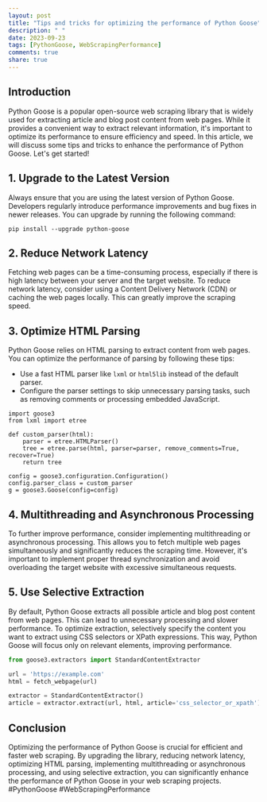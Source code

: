 ```yaml
---
layout: post
title: "Tips and tricks for optimizing the performance of Python Goose"
description: " "
date: 2023-09-23
tags: [PythonGoose, WebScrapingPerformance]
comments: true
share: true
---
```


## Introduction

Python Goose is a popular open-source web scraping library that is widely used for extracting article and blog post content from web pages. While it provides a convenient way to extract relevant information, it's important to optimize its performance to ensure efficiency and speed. In this article, we will discuss some tips and tricks to enhance the performance of Python Goose. Let's get started!

## 1. Upgrade to the Latest Version

Always ensure that you are using the latest version of Python Goose. Developers regularly introduce performance improvements and bug fixes in newer releases. You can upgrade by running the following command:

```
pip install --upgrade python-goose
```

## 2. Reduce Network Latency

Fetching web pages can be a time-consuming process, especially if there is high latency between your server and the target website. To reduce network latency, consider using a Content Delivery Network (CDN) or caching the web pages locally. This can greatly improve the scraping speed.

## 3. Optimize HTML Parsing

Python Goose relies on HTML parsing to extract content from web pages. You can optimize the performance of parsing by following these tips:

- Use a fast HTML parser like `lxml` or `html5lib` instead of the default parser.
- Configure the parser settings to skip unnecessary parsing tasks, such as removing comments or processing embedded JavaScript.

```
import goose3
from lxml import etree

def custom_parser(html):
    parser = etree.HTMLParser()
    tree = etree.parse(html, parser=parser, remove_comments=True, recover=True)
    return tree

config = goose3.configuration.Configuration()
config.parser_class = custom_parser
g = goose3.Goose(config=config)
```

## 4. Multithreading and Asynchronous Processing

To further improve performance, consider implementing multithreading or asynchronous processing. This allows you to fetch multiple web pages simultaneously and significantly reduces the scraping time. However, it's important to implement proper thread synchronization and avoid overloading the target website with excessive simultaneous requests.

## 5. Use Selective Extraction

By default, Python Goose extracts all possible article and blog post content from web pages. This can lead to unnecessary processing and slower performance. To optimize extraction, selectively specify the content you want to extract using CSS selectors or XPath expressions. This way, Python Goose will focus only on relevant elements, improving performance.

```python
from goose3.extractors import StandardContentExtractor

url = 'https://example.com'
html = fetch_webpage(url)

extractor = StandardContentExtractor()
article = extractor.extract(url, html, article='css_selector_or_xpath')
```

## Conclusion

Optimizing the performance of Python Goose is crucial for efficient and faster web scraping. By upgrading the library, reducing network latency, optimizing HTML parsing, implementing multithreading or asynchronous processing, and using selective extraction, you can significantly enhance the performance of Python Goose in your web scraping projects. #PythonGoose #WebScrapingPerformance